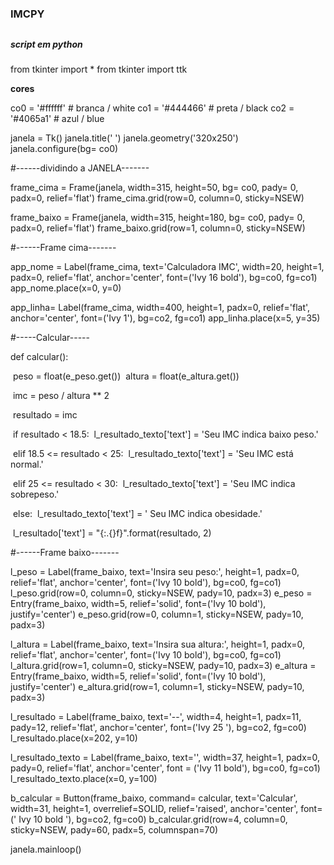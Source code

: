 # <h3>IMCPY</h3>
## <h5>script em python</h5>
from tkinter import *
from tkinter import ttk

**cores**

co0 = '#ffffff' # branca / white
co1 = '#444466' # preta / black
co2 = '#4065a1' # azul / blue


janela = Tk()
janela.title(' ')
janela.geometry('320x250')
janela.configure(bg= co0)

#------dividindo a JANELA-------

frame_cima = Frame(janela, width=315, height=50, bg= co0, pady= 0, padx=0, relief='flat')
frame_cima.grid(row=0, column=0, sticky=NSEW)

frame_baixo = Frame(janela, width=315, height=180, bg= co0, pady= 0, padx=0, relief='flat')
frame_baixo.grid(row=1, column=0, sticky=NSEW)

#------Frame cima-------

app_nome = Label(frame_cima, text='Calculadora IMC', width=20, height=1, padx=0, relief='flat', anchor='center', font=('Ivy 16 bold'), bg=co0, fg=co1)
app_nome.place(x=0, y=0)

app_linha= Label(frame_cima, width=400, height=1, padx=0, relief='flat', anchor='center', font=('Ivy 1'), bg=co2, fg=co1)
app_linha.place(x=5, y=35)

#-----Calcular-----

def calcular():

​    peso = float(e_peso.get())
​    altura = float(e_altura.get())

​    imc = peso / altura ** 2

​    resultado = imc

​    if resultado < 18.5:
​        l_resultado_texto['text'] = 'Seu IMC indica baixo peso.'

​    elif 18.5 <= resultado < 25:
​        l_resultado_texto['text'] = 'Seu IMC está normal.'

​    elif 25 <= resultado < 30:
​        l_resultado_texto['text'] = 'Seu IMC indica sobrepeso.'

​    else:
​        l_resultado_texto['text'] = ' Seu IMC indica obesidade.'


​    l_resultado['text'] = "{:.{}f}".format(resultado, 2)



#------Frame baixo-------

l_peso = Label(frame_baixo, text='Insira seu peso:', height=1, padx=0, relief='flat', anchor='center', font=('Ivy 10 bold'), bg=co0, fg=co1)
l_peso.grid(row=0, column=0, sticky=NSEW, pady=10, padx=3)
e_peso = Entry(frame_baixo, width=5, relief='solid', font=('Ivy 10 bold'), justify='center')
e_peso.grid(row=0, column=1, sticky=NSEW, pady=10, padx=3)

l_altura = Label(frame_baixo, text='Insira sua altura:', height=1, padx=0, relief='flat', anchor='center', font=('Ivy 10 bold'), bg=co0, fg=co1)
l_altura.grid(row=1, column=0, sticky=NSEW, pady=10, padx=3)
e_altura = Entry(frame_baixo, width=5, relief='solid', font=('Ivy 10 bold'), justify='center')
e_altura.grid(row=1, column=1, sticky=NSEW, pady=10, padx=3)

l_resultado = Label(frame_baixo, text='--', width=4, height=1, padx=11, pady=12, relief='flat', anchor='center', font=('Ivy 25 '), bg=co2, fg=co0)
l_resultado.place(x=202, y=10)

l_resultado_texto = Label(frame_baixo, text='', width=37, height=1, padx=0, pady=0, relief='flat', anchor='center', font = ('Ivy 11 bold'), bg=co0, fg=co1)
l_resultado_texto.place(x=0, y=100)

b_calcular = Button(frame_baixo, command= calcular, text='Calcular', width=31, height=1, overrelief=SOLID,  relief='raised', anchor='center', font=(' Ivy 10 bold '), bg=co2, fg=co0)
b_calcular.grid(row=4, column=0, sticky=NSEW, pady=60, padx=5, columnspan=70)

janela.mainloop()
